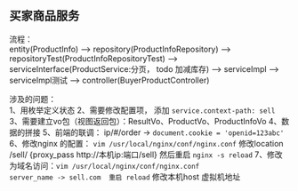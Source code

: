 ## 买家商品服务

流程：                         
entity(ProductInfo) --> repository(ProductInfoRepository) -->  repositoryTest(ProductInfoRepositoryTest) -->  
serviceInterface(ProductService:分页， todo 加减库存) -->  serviceImpl  --> serviceImpl测试
-->  controller(BuyerProductController)


涉及的问题：              
1、用枚举定义状态
2、需要修改配置项， 添加 `service.context-path: sell`              
3、需要建立vo包（视图返回包）：ResultVo、ProductVo、ProductInfoVo
4、数据的拼接
5、前端的联调： ip/#/order  -> `document.cookie = 'openid=123abc'`
6、修改nginx 的配置： `vim /usr/local/nginx/conf/nginx.conf`
    修改location /sell/ {proxy_pass http://本机ip:端口/sell} 然后重启 `nginx -s reload`
7、修改为域名访问：`vim /usr/local/nginx/conf/nginx.conf`                    
    `server_name -> sell.com  重启 reload`
    修改本机host 虚拟机地址